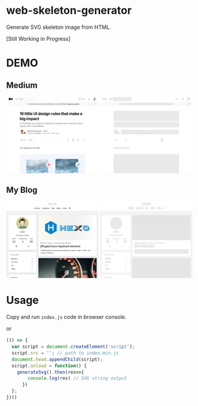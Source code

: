 # web-skeleton-generator
Generate SVG skeleton image from HTML.

[Still Working in Progress]


# DEMO

## Medium
<div>
  <img style="width: 49%" src="https://github.com/LynanBreeze/web-skeleton-generator/blob/main/public/imgs/medium_before.jpg?raw=true">
  <img style="width: 49%" src="https://github.com/LynanBreeze/web-skeleton-generator/blob/main/public/imgs/medium_after.jpg?raw=true"> 
</div>

## My Blog
<div>
  <img style="width: 49%" src="https://github.com/LynanBreeze/web-skeleton-generator/blob/main/public/imgs/lynan_before.jpg?raw=true">
  <img style="width: 49%" src="https://github.com/LynanBreeze/web-skeleton-generator/blob/main/public/imgs/lynan_after.jpg?raw=true"> 
</div>


# Usage

Copy and run `index.js` code in browser console.

or

```javascript
(() => {
  var script = document.createElement('script');
  script.src = ''; // path to index.min.js
  document.head.appendChild(script);
  script.onload = function() {
    generateSvg().then(res=>{
        console.log(res) // SVG string output
      })
  };
})()
```
